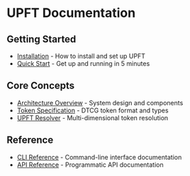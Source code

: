 # UPFT Documentation

## Getting Started

- [Installation](./installation.md) - How to install and set up UPFT
- [Quick Start](./quick-start.md) - Get up and running in 5 minutes

## Core Concepts

- [Architecture Overview](./architecture.md) - System design and components
- [Token Specification](./token-specification.md) - DTCG token format and types
- [UPFT Resolver](./upft-resolver-spec.md) - Multi-dimensional token resolution

## Reference

- [CLI Reference](./cli-reference.md) - Command-line interface documentation
- [API Reference](./api-reference.md) - Programmatic API documentation